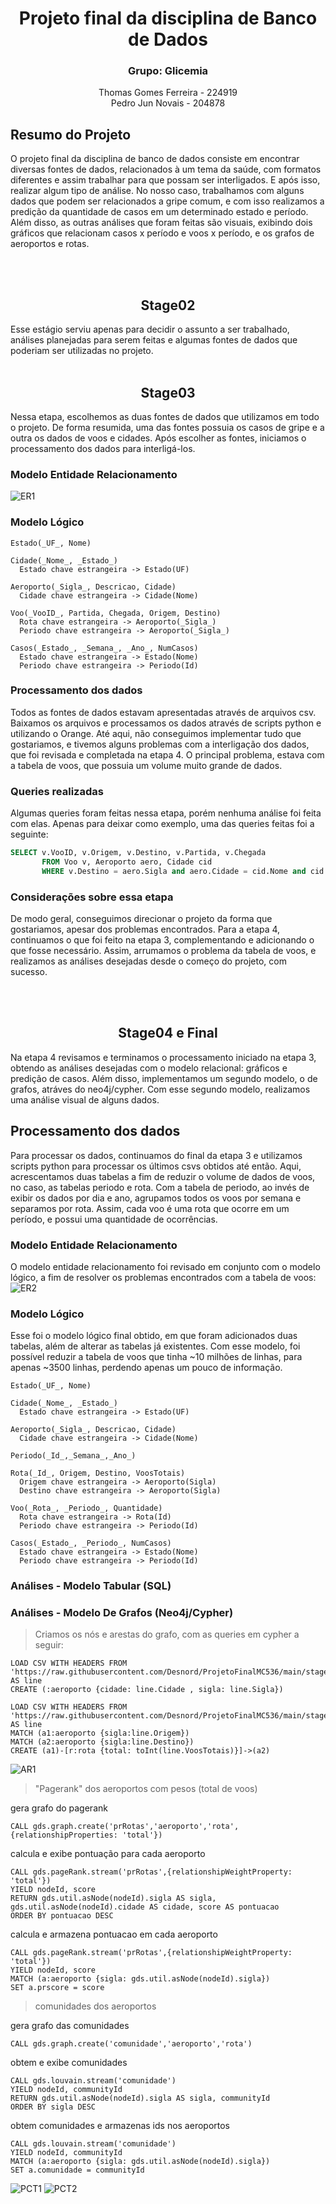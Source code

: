 <div align="center"><h1> Projeto final da disciplina de Banco de Dados </h1></div>
<div align="center"><h3> Grupo: Glicemia</h3></div>
<div align="center"> Thomas Gomes Ferreira - 224919 </div>
<div align="center"> Pedro Jun Novais - 204878 </div>

## Resumo do Projeto
O projeto final da disciplina de banco de dados consiste em encontrar diversas fontes de dados, relacionados à um tema da saúde, com formatos diferentes e assim trabalhar para que possam ser interligados. E após isso, realizar algum tipo de análise. 
No nosso caso, trabalhamos com alguns dados que podem ser relacionados a gripe comum, e com isso realizamos a predição da quantidade de casos em um determinado estado e período. Além disso, as outras análises que foram feitas são visuais, exibindo dois gráficos que relacionam casos x período e voos x período, e os grafos de aeroportos e rotas. 

</br>
</br>
<div align="center"><h2> Stage02</h2></div>
Esse estágio serviu apenas para decidir o assunto a ser trabalhado, análises planejadas para serem feitas e algumas fontes de dados que poderiam ser utilizadas no projeto.
</br>
</br>
<div align="center"><h2> Stage03</h2></div>
Nessa etapa, escolhemos as duas fontes de dados que utilizamos em todo o projeto. De forma resumida, uma das fontes possuia os casos de gripe e a outra os dados de voos e cidades. Após escolher as fontes, iniciamos o processamento dos dados para interligá-los.

### Modelo Entidade Relacionamento
![ER1](https://github.com/Desnord/ProjetoFinalMC536/blob/main/stage04/assets/entidadeRelacionamento1.png)

### Modelo Lógico
~~~
Estado(_UF_, Nome)

Cidade(_Nome_, _Estado_)
  Estado chave estrangeira -> Estado(UF)
  
Aeroporto(_Sigla_, Descricao, Cidade)
  Cidade chave estrangeira -> Cidade(Nome)
  
Voo(_VooID_, Partida, Chegada, Origem, Destino)
  Rota chave estrangeira -> Aeroporto(_Sigla_)
  Periodo chave estrangeira -> Aeroporto(_Sigla_)
  
Casos(_Estado_, _Semana_, _Ano_, NumCasos)
  Estado chave estrangeira -> Estado(Nome)
  Periodo chave estrangeira -> Periodo(Id)
~~~

### Processamento dos dados
Todos as fontes de dados estavam apresentadas através de arquivos csv. Baixamos os arquivos e processamos os dados através de scripts python e utilizando o Orange. Até aqui, não conseguimos implementar tudo que gostariamos, e tivemos alguns problemas com a interligação dos dados, que foi revisada e completada na etapa 4. O principal problema, estava com a tabela de voos, que possuia um volume muito grande de dados. 

### Queries realizadas
Algumas queries foram feitas nessa etapa, porém nenhuma análise foi feita com elas. Apenas para deixar como exemplo, uma das queries feitas foi a seguinte:

~~~sql
SELECT v.VooID, v.Origem, v.Destino, v.Partida, v.Chegada 
       FROM Voo v, Aeroporto aero, Cidade cid
       WHERE v.Destino = aero.Sigla and aero.Cidade = cid.Nome and cid.Estado = 'SP';	
~~~

### Considerações sobre essa etapa
De modo geral, conseguimos direcionar o projeto da forma que gostariamos, apesar dos problemas encontrados. Para a etapa 4, continuamos o que foi feito na etapa 3, complementando e adicionando o que fosse necessário. Assim, arrumamos o problema da tabela de voos, e realizamos as análises desejadas desde o começo do projeto, com sucesso. 
 
 </br>
 </br>
<div align="center"><h2> Stage04 e Final</h2></div>
Na etapa 4 revisamos e terminamos o processamento iniciado na etapa 3, obtendo as análises desejadas com o modelo relacional: gráficos e predição de casos. Além disso, implementamos um segundo modelo, o de grafos, atráves do neo4j/cypher. Com esse segundo modelo, realizamos uma análise visual de alguns dados.

## Processamento dos dados
Para processar os dados, continuamos do final da etapa 3 e utilizamos scripts python para processar os últimos csvs obtidos até então. Aqui, acrescentamos duas tabelas a fim de reduzir o volume de dados de voos, no caso, as tabelas periodo e rota. Com a tabela de periodo, ao invés de exibir os dados por dia e ano, agrupamos todos os voos por semana e separamos por rota. Assim, cada voo é uma rota que ocorre em um período, e possui uma quantidade de ocorrências.

### Modelo Entidade Relacionamento
O modelo entidade relacionamento foi revisado em conjunto com o modelo lógico, a fim de resolver os problemas encontrados com a tabela de voos:
![ER2](https://github.com/Desnord/ProjetoFinalMC536/blob/main/stage04/assets/entidadeRelacionamento2.png)

### Modelo Lógico
Esse foi o modelo lógico final obtido, em que foram adicionados duas tabelas, além de alterar as tabelas já existentes. Com esse modelo, foi possível reduzir a tabela de voos
que tinha ~10 milhões de linhas, para apenas ~3500 linhas, perdendo apenas um pouco de informação.

~~~
Estado(_UF_, Nome)

Cidade(_Nome_, _Estado_)
  Estado chave estrangeira -> Estado(UF)
  
Aeroporto(_Sigla_, Descricao, Cidade)
  Cidade chave estrangeira -> Cidade(Nome)
 
Periodo(_Id_,_Semana_,_Ano_)

Rota(_Id_, Origem, Destino, VoosTotais)
  Origem chave estrangeira -> Aeroporto(Sigla)
  Destino chave estrangeira -> Aeroporto(Sigla)
 
Voo(_Rota_, _Periodo_, Quantidade)
  Rota chave estrangeira -> Rota(Id)
  Periodo chave estrangeira -> Periodo(Id)
  
Casos(_Estado_, _Periodo_, NumCasos)
  Estado chave estrangeira -> Estado(Nome)
  Periodo chave estrangeira -> Periodo(Id)
~~~

### Análises - Modelo Tabular (SQL)


### Análises - Modelo De Grafos (Neo4j/Cypher)

> Criamos os nós e arestas do grafo, com as queries em cypher a seguir:

~~~ cypher
LOAD CSV WITH HEADERS FROM 'https://raw.githubusercontent.com/Desnord/ProjetoFinalMC536/main/stage04/data/processed/aeroportoFINAL.csv' AS line
CREATE (:aeroporto {cidade: line.Cidade , sigla: line.Sigla})
~~~

~~~ cypher
LOAD CSV WITH HEADERS FROM 'https://raw.githubusercontent.com/Desnord/ProjetoFinalMC536/main/stage04/data/processed/rota.csv' AS line
MATCH (a1:aeroporto {sigla:line.Origem})
MATCH (a2:aeroporto {sigla:line.Destino})
CREATE (a1)-[r:rota {total: toInt(line.VoosTotais)}]->(a2)
~~~

![AR1](https://github.com/Desnord/ProjetoFinalMC536/blob/main/stage04/assets/aeroportosErotas.png)


> "Pagerank" dos aeroportos com pesos (total de voos)

gera grafo do pagerank
~~~ cypher
CALL gds.graph.create('prRotas','aeroporto','rota',{relationshipProperties: 'total'})
~~~
calcula e exibe pontuação para cada aeroporto
~~~ cypher
CALL gds.pageRank.stream('prRotas',{relationshipWeightProperty: 'total'})
YIELD nodeId, score 
RETURN gds.util.asNode(nodeId).sigla AS sigla, gds.util.asNode(nodeId).cidade AS cidade, score AS pontuacao
ORDER BY pontuacao DESC
~~~
calcula e armazena pontuacao em cada aeroporto
~~~ cypher
CALL gds.pageRank.stream('prRotas',{relationshipWeightProperty: 'total'})
YIELD nodeId, score
MATCH (a:aeroporto {sigla: gds.util.asNode(nodeId).sigla})
SET a.prscore = score
~~~

> comunidades dos aeroportos

gera grafo das comunidades
~~~ cypher
CALL gds.graph.create('comunidade','aeroporto','rota')
~~~

obtem e exibe comunidades
~~~ cypher
CALL gds.louvain.stream('comunidade')
YIELD nodeId, communityId
RETURN gds.util.asNode(nodeId).sigla AS sigla, communityId
ORDER BY sigla DESC
~~~

obtem comunidades e armazenas ids nos aeroportos
~~~ cypher
CALL gds.louvain.stream('comunidade')
YIELD nodeId, communityId
MATCH (a:aeroporto {sigla: gds.util.asNode(nodeId).sigla})
SET a.comunidade = communityId
~~~

![PCT1](https://github.com/Desnord/ProjetoFinalMC536/blob/main/stage04/assets/pagerankcommunity.png)
![PCT2](https://github.com/Desnord/ProjetoFinalMC536/blob/main/stage04/assets/pagerankcommunity2.png)
